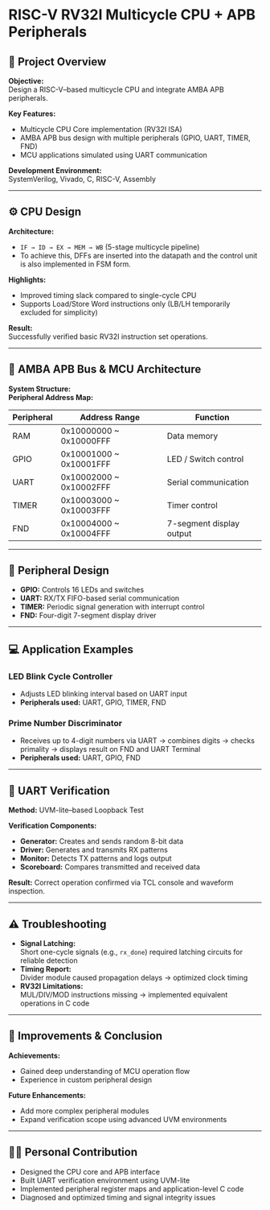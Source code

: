 # RISC-V RV32I Multicycle CPU + APB Peripherals

## 📌 Project Overview
**Objective:**  
Design a RISC-V–based multicycle CPU and integrate AMBA APB peripherals.

**Key Features:**
- Multicycle CPU Core implementation (RV32I ISA)
- AMBA APB bus design with multiple peripherals (GPIO, UART, TIMER, FND)
- MCU applications simulated using UART communication

**Development Environment:**  
SystemVerilog, Vivado, C, RISC-V, Assembly

---

## ⚙️ CPU Design

**Architecture:**  
- `IF → ID → EX → MEM → WB` (5-stage multicycle pipeline)
- To achieve this, DFFs are inserted into the datapath and the control unit is also implemented in FSM form.

**Highlights:**
- Improved timing slack compared to single-cycle CPU
- Supports Load/Store Word instructions only (LB/LH temporarily excluded for simplicity)

**Result:**  
Successfully verified basic RV32I instruction set operations.

---

## 🔗 AMBA APB Bus & MCU Architecture

**System Structure:**  
**Peripheral Address Map:**

| Peripheral | Address Range           | Function                     |
|------------|------------------------|-------------------------------|
| RAM        | 0x10000000 ~ 0x10000FFF | Data memory                  |
| GPIO       | 0x10001000 ~ 0x10001FFF | LED / Switch control         |
| UART       | 0x10002000 ~ 0x10002FFF | Serial communication         |
| TIMER      | 0x10003000 ~ 0x10003FFF | Timer control                |
| FND        | 0x10004000 ~ 0x10004FFF | 7-segment display output     |

---

## 🧩 Peripheral Design

- **GPIO:** Controls 16 LEDs and switches  
- **UART:** RX/TX FIFO-based serial communication  
- **TIMER:** Periodic signal generation with interrupt control  
- **FND:** Four-digit 7-segment display driver  

---

## 💻 Application Examples

### LED Blink Cycle Controller
- Adjusts LED blinking interval based on UART input  
- **Peripherals used:** UART, GPIO, TIMER, FND  

### Prime Number Discriminator
- Receives up to 4-digit numbers via UART → combines digits → checks primality → displays result on FND and UART Terminal
- **Peripherals used:** UART, GPIO, FND  

---

## 🧪 UART Verification

**Method:** UVM-lite–based Loopback Test  

**Verification Components:**
- **Generator:** Creates and sends random 8-bit data  
- **Driver:** Generates and transmits RX patterns  
- **Monitor:** Detects TX patterns and logs output  
- **Scoreboard:** Compares transmitted and received data  

**Result:** Correct operation confirmed via TCL console and waveform inspection.

---

## ⚠️ Troubleshooting

- **Signal Latching:**  
  Short one-cycle signals (e.g., `rx_done`) required latching circuits for reliable detection
- **Timing Report:**  
  Divider module caused propagation delays → optimized clock timing
- **RV32I Limitations:**  
  MUL/DIV/MOD instructions missing → implemented equivalent operations in C code

---

## 🚀 Improvements & Conclusion

**Achievements:**
- Gained deep understanding of MCU operation flow
- Experience in custom peripheral design

**Future Enhancements:**
- Add more complex peripheral modules
- Expand verification scope using advanced UVM environments

---

## 🙋‍♂️ Personal Contribution

- Designed the CPU core and APB interface  
- Built UART verification environment using UVM-lite  
- Implemented peripheral register maps and application-level C code  
- Diagnosed and optimized timing and signal integrity issues


